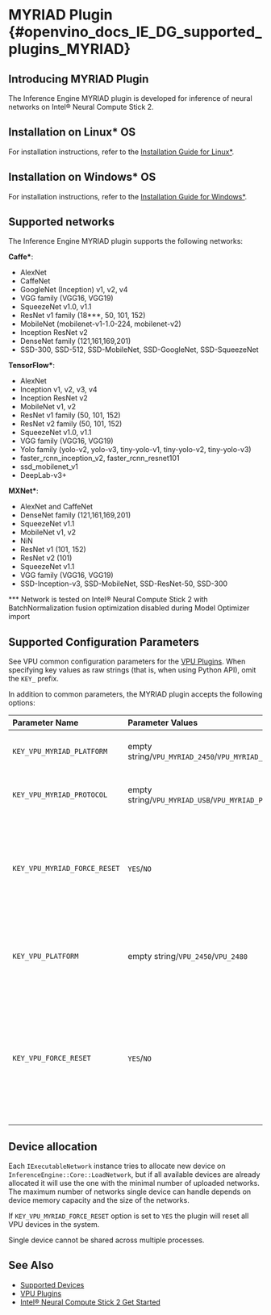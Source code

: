 # MYRIAD Plugin {#openvino_docs_IE_DG_supported_plugins_MYRIAD}

## Introducing MYRIAD Plugin

The Inference Engine MYRIAD plugin is developed for inference of neural networks on Intel&reg; Neural Compute Stick 2.

## Installation on Linux* OS

For installation instructions, refer to the [Installation Guide for Linux*](../../install_guides/installing-openvino-linux.md).


## Installation on Windows* OS

For installation instructions, refer to the [Installation Guide for Windows*](../../install_guides/installing-openvino-windows.md).

## Supported networks

The Inference Engine MYRIAD plugin supports the following networks:

**Caffe\***:
* AlexNet
* CaffeNet
* GoogleNet (Inception) v1, v2, v4
* VGG family (VGG16, VGG19)
* SqueezeNet v1.0, v1.1
* ResNet v1 family (18\*\*\*, 50, 101, 152)
* MobileNet (mobilenet-v1-1.0-224, mobilenet-v2)
* Inception ResNet v2
* DenseNet family (121,161,169,201)
* SSD-300, SSD-512, SSD-MobileNet, SSD-GoogleNet, SSD-SqueezeNet

**TensorFlow\***:
* AlexNet
* Inception v1, v2, v3, v4
* Inception ResNet v2
* MobileNet v1, v2
* ResNet v1 family (50, 101, 152)
* ResNet v2 family (50, 101, 152)
* SqueezeNet v1.0, v1.1
* VGG family (VGG16, VGG19)
* Yolo family (yolo-v2, yolo-v3, tiny-yolo-v1, tiny-yolo-v2, tiny-yolo-v3)
* faster_rcnn_inception_v2, faster_rcnn_resnet101
* ssd_mobilenet_v1
* DeepLab-v3+

**MXNet\***:
* AlexNet and CaffeNet
* DenseNet family (121,161,169,201)
* SqueezeNet v1.1
* MobileNet v1, v2
* NiN
* ResNet v1 (101, 152)
* ResNet v2 (101)
* SqueezeNet v1.1
* VGG family (VGG16, VGG19)
* SSD-Inception-v3, SSD-MobileNet, SSD-ResNet-50, SSD-300

\*\*\* Network is tested on Intel&reg; Neural Compute Stick 2 with BatchNormalization fusion optimization disabled during Model Optimizer import

## Supported Configuration Parameters

See VPU common configuration parameters for the [VPU Plugins](VPU.md).
When specifying key values as raw strings (that is, when using Python API), omit the `KEY_` prefix.

In addition to common parameters, the MYRIAD plugin accepts the following options:

| Parameter Name        | Parameter Values | Default    | Description                                                                        |
| :---                  | :---             | :---       | :---                                                                               |
| `KEY_VPU_MYRIAD_PLATFORM`    | empty string/`VPU_MYRIAD_2450`/`VPU_MYRIAD_2480` | empty string | If set, the plugin will use a device with specific platform to allocate a network. |
| `KEY_VPU_MYRIAD_PROTOCOL`    | empty string/`VPU_MYRIAD_USB`/`VPU_MYRIAD_PCIE` | empty string | If set, the plugin will use a device with specific protocol to allocate a network. |
| `KEY_VPU_MYRIAD_FORCE_RESET` | `YES`/`NO`                             | `NO`        | Enables force reset of all booted devices when new ExecutableNetwork is created.<br />This is a plugin scope option and must be used with the plugin's SetConfig method only.<br />See <a href="#MYRIAD_DEVICE_ALLOC">Device allocation</a> section for details. |
| `KEY_VPU_PLATFORM`           | empty string/`VPU_2450`/`VPU_2480`     | empty string | **Deprecated** Use `KEY_VPU_MYRIAD_PLATFORM` instead. <br />If set, the plugin will use a device with specific platform to allocate a network. |
| `KEY_VPU_FORCE_RESET`        | `YES`/`NO`                             | `NO`         | **Deprecated** Use `KEY_VPU_MYRIAD_FORCE_RESET` instead. <br />Enables force reset of all booted devices when new ExecutableNetwork is created.<br />This is a plugin scope option and must be used with the plugin's SetConfig method only.<br />See <a href="#MYRIAD_DEVICE_ALLOC">Device allocation</a> section for details. |

## Device allocation <a name="MYRIAD_DEVICE_ALLOC">&nbsp;</a>

Each `IExecutableNetwork` instance tries to allocate new device on `InferenceEngine::Core::LoadNetwork`, but if all available devices are already allocated it will use the one with the minimal number of uploaded networks.
The maximum number of networks single device can handle depends on device memory capacity and the size of the networks.

If `KEY_VPU_MYRIAD_FORCE_RESET` option is set to `YES` the plugin will reset all VPU devices in the system.

Single device cannot be shared across multiple processes.

## See Also

* [Supported Devices](Supported_Devices.md)
* [VPU Plugins](VPU.md)
* [Intel&reg; Neural Compute Stick 2 Get Started](https://software.intel.com/en-us/neural-compute-stick/get-started)
